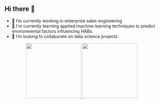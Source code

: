 ## Hi there 👋

- 🔭 I’m currently working in enterprise sales engineering
- 🌱 I'm currently learning applied machine learning techniques to predict environmental factors influencing HABs.
- 👯 I’m looking to collaborate on data science projects

<div align="center">
  <a href="https://github.com/gasparjpv">
  <img height="180em" src="https://github-readme-stats.vercel.app/api?username=gasparjpv&show_icons=true&theme=dracula&include_all_commits=true&count_private=true"/>
  <img height="180em" src="https://github-readme-stats.vercel.app/api/top-langs/?username=gasparjpv&layout=compact&langs_count=12&theme=dracula"/>
</div>
